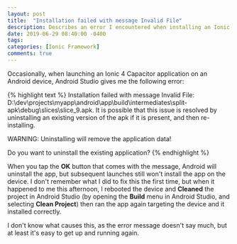 ```yaml
---
layout: post
title:  "Installation failed with message Invalid File"
description: Describes an error I encountered when installing an Ionic 4 application on an Android device.
date: 2019-06-29 08:40:00 -0400
tags: 
categories: [Ionic Framework]
comments: true
---
```


Occasionally, when launching an Ionic 4 Capacitor application on an Android device, Android Studio gives me the following error:

{% highlight text %}
Installation failed with message Invalid File: D:\dev\projects\myapp\android\app\build\intermediates\split-apk\debug\slices\slice_9.apk.
It is possible that this issue is resolved by uninstalling an existing version of the apk if it is present, and then re-installing.

WARNING: Uninstalling will remove the application data!

Do you want to uninstall the existing application?
{% endhighlight %}

When you tap the **OK** button that comes with the message, Android will uninstall the app, but subsequent launches still won't install the app on the device. I don't remember what I did to fix this the first time, but when it happened to me this afternoon, I rebooted the device and **Cleaned** the project in Android Studio (by opening the **Build** menu in Android Studio, and selecting **Clean Project**) then ran the app again targeting the device and it installed correctly.

I don't know what causes this, as the error message doesn't say much, but at least it's easy to get up and running again.
